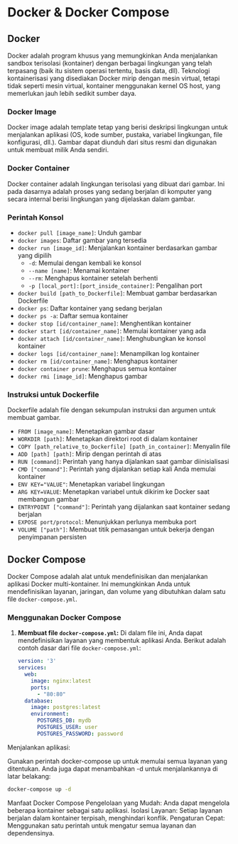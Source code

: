 # Docker & Docker Compose

## Docker
Docker adalah program khusus yang memungkinkan Anda menjalankan sandbox terisolasi (kontainer) dengan berbagai lingkungan yang telah terpasang (baik itu sistem operasi tertentu, basis data, dll). Teknologi kontainerisasi yang disediakan Docker mirip dengan mesin virtual, tetapi tidak seperti mesin virtual, kontainer menggunakan kernel OS host, yang memerlukan jauh lebih sedikit sumber daya.

### Docker Image
Docker image adalah template tetap yang berisi deskripsi lingkungan untuk menjalankan aplikasi (OS, kode sumber, pustaka, variabel lingkungan, file konfigurasi, dll.). Gambar dapat diunduh dari situs resmi dan digunakan untuk membuat milik Anda sendiri.

### Docker Container
Docker container adalah lingkungan terisolasi yang dibuat dari gambar. Ini pada dasarnya adalah proses yang sedang berjalan di komputer yang secara internal berisi lingkungan yang dijelaskan dalam gambar.

### Perintah Konsol
- `docker pull [image_name]`: Unduh gambar
- `docker images`: Daftar gambar yang tersedia
- `docker run [image_id]`: Menjalankan kontainer berdasarkan gambar yang dipilih
  - `-d`: Memulai dengan kembali ke konsol
  - `--name [name]`: Menamai kontainer
  - `--rm`: Menghapus kontainer setelah berhenti
  - `-p [local_port]:[port_inside_container]`: Pengalihan port
- `docker build [path_to_Dockerfile]`: Membuat gambar berdasarkan Dockerfile
- `docker ps`: Daftar kontainer yang sedang berjalan
- `docker ps -a`: Daftar semua kontainer
- `docker stop [id/container_name]`: Menghentikan kontainer
- `docker start [id/container_name]`: Memulai kontainer yang ada
- `docker attach [id/container_name]`: Menghubungkan ke konsol kontainer
- `docker logs [id/container_name]`: Menampilkan log kontainer
- `docker rm [id/container_name]`: Menghapus kontainer
- `docker container prune`: Menghapus semua kontainer
- `docker rmi [image_id]`: Menghapus gambar

### Instruksi untuk Dockerfile
Dockerfile adalah file dengan sekumpulan instruksi dan argumen untuk membuat gambar.

- `FROM [image_name]`: Menetapkan gambar dasar
- `WORKDIR [path]`: Menetapkan direktori root di dalam kontainer
- `COPY [path_relative_to_Dockerfile] [path_in_container]`: Menyalin file
- `ADD [path] [path]`: Mirip dengan perintah di atas
- `RUN [command]`: Perintah yang hanya dijalankan saat gambar diinisialisasi
- `CMD ["command"]`: Perintah yang dijalankan setiap kali Anda memulai kontainer
- `ENV KEY="VALUE"`: Menetapkan variabel lingkungan
- `ARG KEY=VALUE`: Menetapkan variabel untuk dikirim ke Docker saat membangun gambar
- `ENTRYPOINT ["command"]`: Perintah yang dijalankan saat kontainer sedang berjalan
- `EXPOSE port/protocol`: Menunjukkan perlunya membuka port
- `VOLUME ["path"]`: Membuat titik pemasangan untuk bekerja dengan penyimpanan persisten

## Docker Compose
Docker Compose adalah alat untuk mendefinisikan dan menjalankan aplikasi Docker multi-kontainer. Ini memungkinkan Anda untuk mendefinisikan layanan, jaringan, dan volume yang dibutuhkan dalam satu file `docker-compose.yml`.

### Menggunakan Docker Compose

1. **Membuat file `docker-compose.yml`:**
   Di dalam file ini, Anda dapat mendefinisikan layanan yang membentuk aplikasi Anda. Berikut adalah contoh dasar dari file `docker-compose.yml`:

   ```yaml
   version: '3'
   services:
     web:
       image: nginx:latest
       ports:
         - "80:80"
     database:
       image: postgres:latest
       environment:
         POSTGRES_DB: mydb
         POSTGRES_USER: user
         POSTGRES_PASSWORD: password

Menjalankan aplikasi:

Gunakan perintah docker-compose up untuk memulai semua layanan yang ditentukan. Anda juga dapat menambahkan -d untuk menjalankannya di latar belakang:

```bash
docker-compose up -d
```
Manfaat Docker Compose
Pengelolaan yang Mudah: Anda dapat mengelola beberapa kontainer sebagai satu aplikasi.
Isolasi Layanan: Setiap layanan berjalan dalam kontainer terpisah, menghindari konflik.
Pengaturan Cepat: Menggunakan satu perintah untuk mengatur semua layanan dan dependensinya.